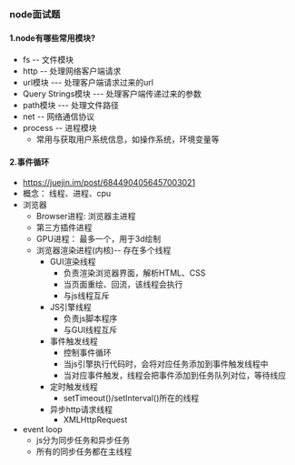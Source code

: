### node面试题
#### 1.node有哪些常用模块?
  + fs -- 文件模块
  + http -- 处理网络客户端请求
  + url模块 --- 处理客户端请求过来的url
  + Query Strings模块 --- 处理客户端传递过来的参数
  + path模块 --- 处理文件路径
  + net -- 网络通信协议
  + process -- 进程模块
     + 常用与获取用户系统信息，如操作系统，环境变量等
#### 2.事件循环
+ https://juejin.im/post/6844904056457003021
+ 概念： 线程、进程、cpu
+ 浏览器
    + Browser进程: 浏览器主进程
    + 第三方插件进程
    + GPU进程： 最多一个，用于3d绘制
    + 浏览器渲染进程(内核)-- 存在多个线程
        + GUI渲染线程
            + 负责渲染浏览器界面，解析HTML、CSS
            + 当页面重绘、回流，该线程会执行
            + 与js线程互斥
        + JS引擎线程
            + 负责js脚本程序
            + 与GUI线程互斥
        + 事件触发线程
            + 控制事件循环
            + 当js引擎执行代码时，会将对应任务添加到事件触发线程中
            + 当对应事件触发，线程会把事件添加到任务队列对位，等待线应
        + 定时触发线程
            + setTimeout()/setInterval()所在的线程
        + 异步http请求线程
            + XMLHttpRequest
+ event loop
    + js分为同步任务和异步任务
    + 所有的同步任务都在主线程